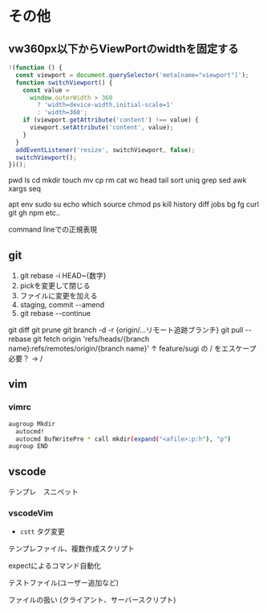 # その他
## vw360px以下からViewPortのwidthを固定する
```js
!(function () {
  const viewport = document.querySelector('meta[name="viewport"]');
  function switchViewport() {
    const value =
      window.outerWidth > 360
        ? 'width=device-width,initial-scale=1'
        : 'width=360';
    if (viewport.getAttribute('content') !== value) {
      viewport.setAttribute('content', value);
    }
  }
  addEventListener('resize', switchViewport, false);
  switchViewport();
})();
```
pwd
ls
cd
mkdir
touch
mv
cp
rm
cat
wc
head
tail
sort
uniq
grep
sed
awk
xargs
seq
> >>
apt
env
sudo
su
echo
which
source
chmod
ps
kill
history
diff
jobs
bg
fg
curl
git
gh
npm etc..

command lineでの正規表現

## git

1. git rebase -i HEAD~{数字}
2. pickを変更して閉じる
3. ファイルに変更を加える
4. staging, commit --amend
5. git rebase --continue

git diff
git prune
git branch -d -r {origin/...リモート追跡ブランチ}
git pull --rebase
git fetch origin 'refs/heads/{branch name}:refs/remotes/origin/{branch name}'
↑ feature/sugi の / をエスケープ必要？ → \/

## vim
### vimrc
```bash
augroup Mkdir
  autocmd!
  autocmd BufWritePre * call mkdir(expand("<afile>:p:h"), "p")
augroup END
```
## vscode
テンプレ　スニペット
### vscodeVim
- `cstt` タグ変更

テンプレファイル、複数作成スクリプト


expectによるコマンド自動化

テストファイル(ユーザー追加など)

ファイルの扱い (クライアント、サーバースクリプト)
